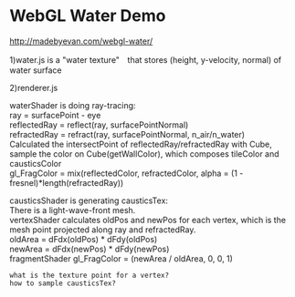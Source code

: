 # WebGL Water Demo

http://madebyevan.com/webgl-water/

1)water.js is a "water texture"　that stores (height, y-velocity, normal) of water surface

2)renderer.js 

waterShader is doing ray-tracing:\
    ray = surfacePoint - eye\
    reflectedRay = reflect(ray, surfacePointNormal)\
    refractedRay = refract(ray, surfacePointNormal, n_air/n_water)\
    Calculated the intersectPoint of reflectedRay/refractedRay with Cube, sample the color on Cube(getWallColor), which composes tileColor and causticsColor\
    gl_FragColor = mix(reflectedColor, refractedColor, alpha = (1 - fresnel)*length(refractedRay))
    
causticsShader is generating causticsTex:\
    There is a light-wave-front mesh.\
    vertexShader calculates oldPos and newPos for each vertex, which is the mesh point projected along ray and refractedRay.\
    oldArea = dFdx(oldPos) * dFdy(oldPos)\
    newArea = dFdx(newPos) * dFdy(newPos)\
    fragmentShader gl_FragColor = (newArea / oldArea, 0, 0, 1)
    
    what is the texture point for a vertex?
    how to sample causticsTex?
